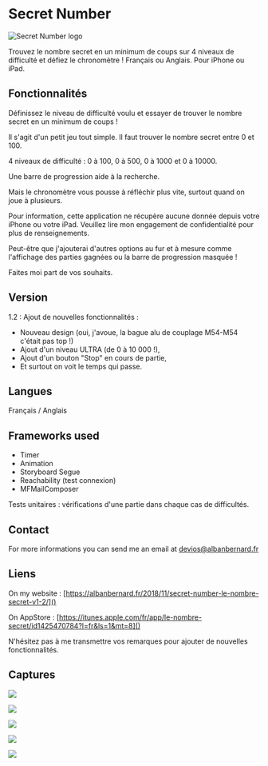 # Secret Number

![Secret Number logo](https://albanbernard.fr/ABApps/SecretNumber160.jpg)

Trouvez le nombre secret en un minimum de coups sur 4 niveaux de difficulté et défiez le chronomètre !
Français ou Anglais. Pour iPhone ou iPad.

## Fonctionnalités

Définissez le niveau de difficulté voulu et essayer de trouver le nombre secret en un minimum de coups !

Il s'agit d'un petit jeu tout simple. Il faut trouver le nombre secret entre 0 et 100.

4 niveaux de difficulté : 0 à 100, 0 à 500, 0 à 1000 et 0 à 10000.

Une barre de progression aide à la recherche.

Mais le chronomètre vous pousse à réfléchir plus vite, surtout quand on joue à plusieurs.

Pour information, cette application ne récupère aucune donnée depuis votre iPhone ou votre iPad. Veuillez lire mon engagement de confidentialité pour plus de renseignements.

Peut-être que j'ajouterai d'autres options au fur et à mesure comme l'affichage des parties gagnées ou la barre de progression masquée !

Faites moi part de vos souhaits.
## Version

1.2 : Ajout de nouvelles fonctionnalités :

- Nouveau design (oui, j'avoue, la bague alu de couplage M54-M54 c'était pas top !)
- Ajout d'un niveau ULTRA (de 0 à 10 000 !),
- Ajout d'un bouton "Stop" en cours de partie,
- Et surtout on voit le temps qui passe.


## Langues

Français / Anglais

## Frameworks used

- Timer
- Animation
- Storyboard Segue
- Reachability (test connexion)
- MFMailComposer

Tests unitaires : vérifications d'une partie dans chaque cas de difficultés.

## Contact

For more informations you can send me an email at  <devios@albanbernard.fr> 

## Liens

On my website : [https://albanbernard.fr/2018/11/secret-number-le-nombre-secret-v1-2/]()

On AppStore : [https://itunes.apple.com/fr/app/le-nombre-secret/id1425470784?l=fr&ls=1&mt=8]()

N'hésitez pas à me transmettre vos remarques pour ajouter de nouvelles fonctionnalités.


## Captures
![](https://albanbernard.fr/ABApps/SecretNumber/Simulator%20Screen%20Shot%20-%20iPhone%206s%20Plus%20-%202018-11-23%20at%2010.20.41.png)

![](https://albanbernard.fr/ABApps/SecretNumber/Simulator%20Screen%20Shot%20-%20iPhone%206s%20Plus%20-%202018-11-23%20at%2010.26.17.png)

![](https://albanbernard.fr/ABApps/SecretNumber/Simulator%20Screen%20Shot%20-%20iPhone%206s%20Plus%20-%202018-11-23%20at%2010.28.44.png)

![](https://albanbernard.fr/ABApps/SecretNumber/Simulator%20Screen%20Shot%20-%20iPhone%206s%20Plus%20-%202018-11-23%20at%2010.29.15.png)

![](https://albanbernard.fr/ABApps/SecretNumber/Simulator%20Screen%20Shot%20-%20iPhone%206s%20Plus%20-%202018-11-23%20at%2010.29.32.png)
